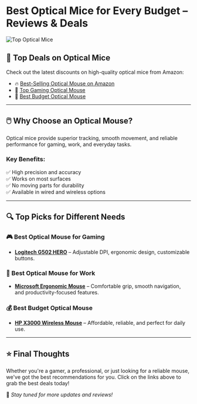# Best Optical Mice for Every Budget – Reviews & Deals

![Top Optical Mice](https://via.placeholder.com/1200x400?text=Best+Optical+Mice+Deals)

## 🛒 Top Deals on Optical Mice
Check out the latest discounts on high-quality optical mice from Amazon:

- 🔥 [Best-Selling Optical Mouse on Amazon](https://www.amazon.com/dp/B08XYZ1234?tag=youraffiliatetag)
- 🎯 [Top Gaming Optical Mouse](https://www.amazon.com/dp/B09XYZ5678?tag=youraffiliatetag)
- 💼 [Best Budget Optical Mouse](https://www.amazon.com/dp/B07XYZ9101?tag=youraffiliatetag)

---

## 🖱️ Why Choose an Optical Mouse?
Optical mice provide superior tracking, smooth movement, and reliable performance for gaming, work, and everyday tasks.

### Key Benefits:
✅ High precision and accuracy  
✅ Works on most surfaces  
✅ No moving parts for durability  
✅ Available in wired and wireless options  

---

## 🔍 Top Picks for Different Needs

### 🎮 Best Optical Mouse for Gaming
- **[Logitech G502 HERO](https://amzn.to/3DPEbAf)** – Adjustable DPI, ergonomic design, customizable buttons.

### 💼 Best Optical Mouse for Work
- **[Microsoft Ergonomic Mouse](https://amzn.to/429UxNf)** – Comfortable grip, smooth navigation, and productivity-focused features.

### 💰 Best Budget Optical Mouse
- **[HP X3000 Wireless Mouse](https://amzn.to/41YnTgm)** – Affordable, reliable, and perfect for daily use.

---

## ⭐ Final Thoughts
Whether you're a gamer, a professional, or just looking for a reliable mouse, we've got the best recommendations for you. Click on the links above to grab the best deals today!

🚀 *Stay tuned for more updates and reviews!*
